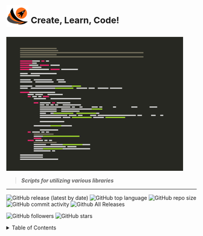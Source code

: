 # <img title="" src="img/anap_logo.png" alt="" align="inline" data-align="inline" width="58"> <sup>Create, Learn, Code!</sup>

<img title="" src="img/anap2.png" alt="" align="inline" data-align="left" width="468">

> ***Scripts for utilizing various libraries***

----

![GitHub release (latest by date)](https://img.shields.io/github/v/release/willgrant22/Python-3-Greatest-Hits?color=683BB9)
![GitHub top language](https://img.shields.io/github/languages/top/willgrant22/Python-3-Greatest-Hits)
![GitHub repo size](https://img.shields.io/github/repo-size/willgrant22/Python-3-Greatest-Hits?color=E19124)
![GitHub commit activity](https://img.shields.io/github/commit-activity/w/willgrant22/Python-3-Greatest-Hits?color=1AC262)
![Github All Releases](https://img.shields.io/github/downloads/willgrant22/Python-3-Greatest-Hits/total.svg)

![GitHub followers](https://img.shields.io/github/followers/willgrant22?style=social)
![GitHub stars](https://img.shields.io/github/stars/willgrant22/Python-3-Greatest-Hits?style=social)

<details>
<summary>Table of Contents</summary>

----

## Table of Contents

- [Barcode](https://github.com/willgrant22/Functional_Python/tree/master/Barcode)

- [C With Python](https://github.com/willgrant22/Functional_Python/tree/master/C%20With%20Python)

- [Database](https://github.com/willgrant22/Functional_Python/tree/master/Database)

- [Encryption](https://github.com/willgrant22/Functional_Python/tree/master/Encryption)

- [File Operations](https://github.com/willgrant22/Functional_Python/tree/master/File%20Operations)

- [GUI](https://github.com/willgrant22/Functional_Python/tree/master/GUI)

- [Image Manipulation](https://github.com/willgrant22/Functional_Python/tree/master/Image%20Manipulation)

- [Matplotlib](https://github.com/willgrant22/Functional_Python/tree/master/Matplotlib)

- [Numpy](https://github.com/willgrant22/Functional_Python/tree/master/Numpy)

- [Pandas](https://github.com/willgrant22/Functional_Python/tree/master/Pandas)

- [PyArduino](https://github.com/willgrant22/Functional_Python/tree/master/PyArduino)

- [Socket Programming](https://github.com/willgrant22/Functional_Python/tree/master/Socket%20Programming)

- [Strings](https://github.com/willgrant22/Functional_Python/tree/master/Strings)

- [System](https://github.com/willgrant22/Functional_Python/tree/master/System)

- [Terminal](https://github.com/willgrant22/Functional_Python/tree/master/Terminal)

- [Threading](https://github.com/willgrant22/Functional_Python/tree/master/Threading)

- [Twilio](https://github.com/willgrant22/Functional_Python/tree/master/Twilio)

- [Vars](https://github.com/willgrant22/Functional_Python/tree/master/Vars)

- [Walrus](https://github.com/willgrant22/Functional_Python/tree/master/Walrus)

- [Web](https://github.com/willgrant22/Functional_Python/tree/master/Web)
  
  </details>
